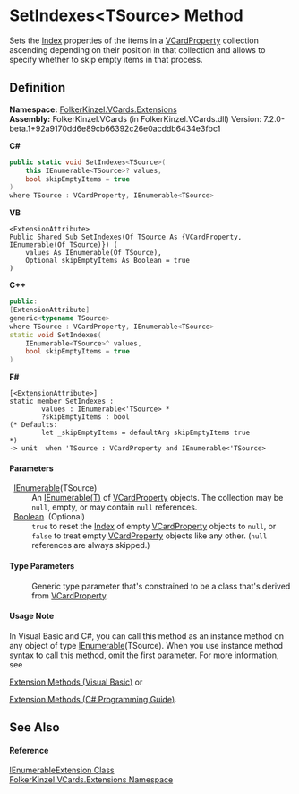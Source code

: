 # SetIndexes&lt;TSource&gt; Method


Sets the <a href="70c82664-4c95-c20f-f819-7fba4087eead.md">Index</a> properties of the items in a <a href="e1395eb9-792c-c4d8-ee22-97939a91c58e.md">VCardProperty</a> collection ascending depending on their position in that collection and allows to specify whether to skip empty items in that process.



## Definition
**Namespace:** <a href="ea6bb853-85f2-e58b-0429-68b3fa762c9a.md">FolkerKinzel.VCards.Extensions</a>  
**Assembly:** FolkerKinzel.VCards (in FolkerKinzel.VCards.dll) Version: 7.2.0-beta.1+92a9170dd6e89cb66392c26e0acddb6434e3fbc1

**C#**
``` C#
public static void SetIndexes<TSource>(
	this IEnumerable<TSource>? values,
	bool skipEmptyItems = true
)
where TSource : VCardProperty, IEnumerable<TSource>

```
**VB**
``` VB
<ExtensionAttribute>
Public Shared Sub SetIndexes(Of TSource As {VCardProperty, IEnumerable(Of TSource)}) ( 
	values As IEnumerable(Of TSource),
	Optional skipEmptyItems As Boolean = true
)
```
**C++**
``` C++
public:
[ExtensionAttribute]
generic<typename TSource>
where TSource : VCardProperty, IEnumerable<TSource>
static void SetIndexes(
	IEnumerable<TSource>^ values, 
	bool skipEmptyItems = true
)
```
**F#**
``` F#
[<ExtensionAttribute>]
static member SetIndexes : 
        values : IEnumerable<'TSource> * 
        ?skipEmptyItems : bool 
(* Defaults:
        let _skipEmptyItems = defaultArg skipEmptyItems true
*)
-> unit  when 'TSource : VCardProperty and IEnumerable<'TSource>
```



#### Parameters
<dl><dt>  <a href="https://learn.microsoft.com/dotnet/api/system.collections.generic.ienumerable-1" target="_blank" rel="noopener noreferrer">IEnumerable</a>(TSource)</dt><dd>An <a href="https://learn.microsoft.com/dotnet/api/system.collections.generic.ienumerable-1" target="_blank" rel="noopener noreferrer">IEnumerable(T)</a> of <a href="e1395eb9-792c-c4d8-ee22-97939a91c58e.md">VCardProperty</a> objects. The collection may be <code>null</code>, empty, or may contain <code>null</code> references.</dd><dt>  <a href="https://learn.microsoft.com/dotnet/api/system.boolean" target="_blank" rel="noopener noreferrer">Boolean</a>  (Optional)</dt><dd><code>true</code> to reset the <a href="70c82664-4c95-c20f-f819-7fba4087eead.md">Index</a> of empty <a href="e1395eb9-792c-c4d8-ee22-97939a91c58e.md">VCardProperty</a> objects to <code>null</code>, or <code>false</code> to treat empty <a href="e1395eb9-792c-c4d8-ee22-97939a91c58e.md">VCardProperty</a> objects like any other. (<code>null</code> references are always skipped.)</dd></dl>

#### Type Parameters
<dl><dt /><dd>Generic type parameter that's constrained to be a class that's derived from <a href="e1395eb9-792c-c4d8-ee22-97939a91c58e.md">VCardProperty</a>.</dd></dl>

#### Usage Note
In Visual Basic and C#, you can call this method as an instance method on any object of type <a href="https://learn.microsoft.com/dotnet/api/system.collections.generic.ienumerable-1" target="_blank" rel="noopener noreferrer">IEnumerable</a>(TSource). When you use instance method syntax to call this method, omit the first parameter. For more information, see <a href="https://docs.microsoft.com/dotnet/visual-basic/programming-guide/language-features/procedures/extension-methods" target="_blank" rel="noopener noreferrer">

Extension Methods (Visual Basic)</a> or <a href="https://docs.microsoft.com/dotnet/csharp/programming-guide/classes-and-structs/extension-methods" target="_blank" rel="noopener noreferrer">

Extension Methods (C# Programming Guide)</a>.

## See Also


#### Reference
<a href="c35d9134-4046-9ae5-662b-f2be39e4b469.md">IEnumerableExtension Class</a>  
<a href="ea6bb853-85f2-e58b-0429-68b3fa762c9a.md">FolkerKinzel.VCards.Extensions Namespace</a>  

